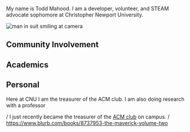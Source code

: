 My name is Todd Mahood. I am a developer, volunteer, and STEAM advocate sophomore at Christopher Newport University.

![man in suit smiling at camera](https://toddmahood.com/images/bio-photo.jpg)

## Community Involvement

## Academics

## Personal



Here at CNU I am the treasurer of the ACM club. I am also doing research with a professor 

/ I just recently became the treasurer of the [ACM club](https://thecompass.cnu.edu/organization/acm) on campus.
/ https://www.blurb.com/books/8737953-the-maverick-volume-two

